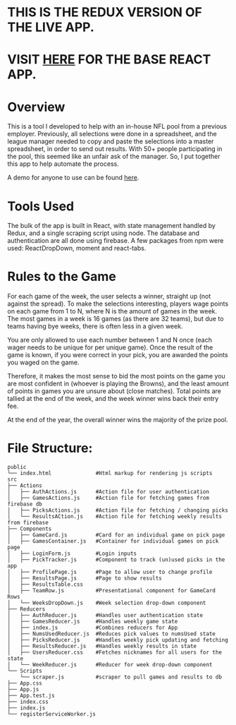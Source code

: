 # THIS IS THE REDUX VERSION OF THE LIVE APP. 
# VISIT [HERE](https://github.com/hobz-/NflConfidencePool) FOR THE BASE REACT APP.

# Overview

This is a tool I developed to help with an in-house NFL pool from a previous
employer. Previously, all selections were done in a spreadsheet, and the league
manager needed to copy and paste the selections into a master spreadsheet, in
order to send out results. With 50+ people participating in the pool, this
seemed like an unfair ask of the manager. So, I put together this app to help
automate the process.

A demo for anyone to use can be found [here](https://nfl-confidence-app.firebaseapp.com/).

# Tools Used

The bulk of the app is built in React, with state management handled by
Redux, and a single scraping script using node. The database and authentication
are all done using firebase. A few packages from npm were used: ReactDropDown,
moment and react-tabs.

# Rules to the Game

For each game of the week, the user selects a winner, straight up (not against
the spread). To make the selections interesting, players wage points on each
game from 1 to N, where N is the amount of games in the week. The most games in
a week is 16 games (as there are 32 teams), but due to teams having bye weeks,
there is often less in a given week.

You are only allowed to use each number between 1 and N once (each wager needs
to be unique for per unique game). Once the result of the game is known, if you
were correct in your pick, you are awarded the points you waged on the game.

Therefore, it makes the most sense to bid the most points on the game you are
most confident in (whoever is playing the Browns), and the least amount of
points in games you are unsure about (close matches). Total points are tallied
at the end of the week, and the week winner wins back their entry fee.

At the end of the year, the overall winner wins the majority of the prize pool.

# File Structure:

```
public
└── index.html              #Html markup for rendering js scripts
src
├── Actions
│   ├── AuthActions.js      #Action file for user authentication
│   ├── GamesActions.js     #Action file for fetching games from firebase db
│   ├── PicksActions.js     #Action file for fetching / changing picks
│   └── ResultsACtion.js    #Action file for fetching weekly results from firebase
├── Components
│   ├── GameCard.js         #Card for an individual game on pick page
│   ├── GamesContainer.js   #Container for individual games on pick page
│   ├── LoginForm.js        #Login inputs
│   ├── PickTracker.js      #Component to track (un)used picks in the app
│   ├── ProfilePage.js      #Page to allow user to change profile
│   ├── ResultsPage.js      #Page to show results
│   ├── ResultsTable.css
│   ├── TeamRow.js          #Presentational component for GameCard Rows
│   └── WeeksDropDown.js    #Week selection drop-down component
├── Reducers
│   ├── AuthReducer.js      #Handles user authentication state
│   ├── GamesReducer.js     #Handles weekly game state
│   ├── index.js            #Combines reducers for App
│   ├── NumsUsedReducer.js  #Reduces pick values to numsUsed state
│   ├── PicksReducer.js     #Handles weekly pick updating and fetching
│   ├── ResultsReducer.js   #Handles weekly results in state
│   ├── UsersReducer.css    #Fetches nicknames for all users for the state
│   └── WeekReducer.js      #Reducer for week drop-down component
└── Scripts
    └── scraper.js          #scraper to pull games and results to db
├── App.css
├── App.js
├── App.test.js
├── index.css
├── index.js
└── registerServiceWorker.js
```
